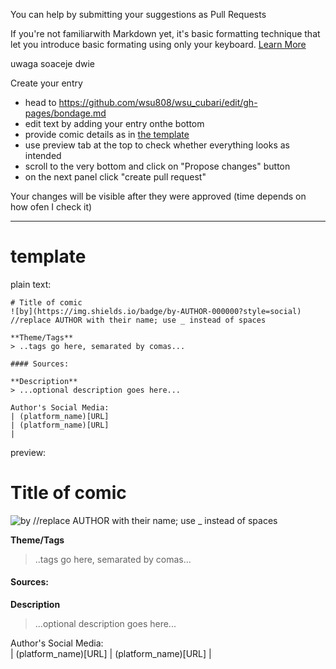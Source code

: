 You can help by submitting your suggestions as Pull Requests 

If you're not familiarwith Markdown yet, it's basic formatting technique that let you introduce basic formating using only your keyboard. [Learn More](https://www.markdownguide.org/basic-syntax/)

uwaga soaceje dwie

Create your entry
+ head to https://github.com/wsu808/wsu_cubari/edit/gh-pages/bondage.md
+ edit text by adding your entry onthe bottom
+ provide comic details as in [the template](#template)
+ use preview tab at the top to check whether everything looks as intended
+ scroll to the very bottom and click on "Propose changes" button
+ on the next panel click "create pull request"

Your changes will be visible after they were approved (time depends on how ofen I check it)

---

# template

plain text:
```
# Title of comic
![by](https://img.shields.io/badge/by-AUTHOR-000000?style=social)  //replace AUTHOR with their name; use _ instead of spaces

**Theme/Tags**  
> ..tags go here, semarated by comas...

#### Sources: 

**Description**  
> ...optional description goes here...

Author's Social Media:  
| (platform_name)[URL] 
| (platform_name)[URL] 
|

```

preview:
# Title of comic
![by](https://img.shields.io/badge/by-AUTHOR-000000?style=social)  //replace AUTHOR with their name; use _ instead of spaces

**Theme/Tags**  
> ..tags go here, semarated by comas...

#### Sources: 

**Description**  
> ...optional description goes here...

Author's Social Media:  
| (platform_name)[URL] 
| (platform_name)[URL] 
|